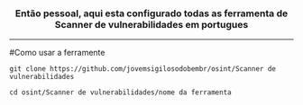 
<h3><p align="center">Então pessoal, aqui esta configurado todas as ferramenta de 
Scanner de vulnerabilidades em portugues</p></h3>


--------------------------------------------------------------------------------------------------------

#Como usar a ferramente
```
git clone https://github.com/jovemsigilosodobembr/osint/Scanner de vulnerabilidades

cd osint/Scanner de vulnerabilidades/nome da ferramenta

```
